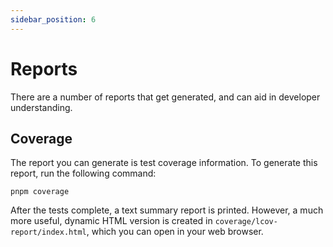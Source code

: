 ```yaml
---
sidebar_position: 6
---
```


# Reports

There are a number of reports that get generated, and can aid in developer understanding.

## Coverage

The report you can generate is test coverage information. To generate this report,
run the following command:

```
pnpm coverage
```

After the tests complete, a text summary report is printed. However, a much more
useful, dynamic HTML version is created in `coverage/lcov-report/index.html`, which
you can open in your web browser.
